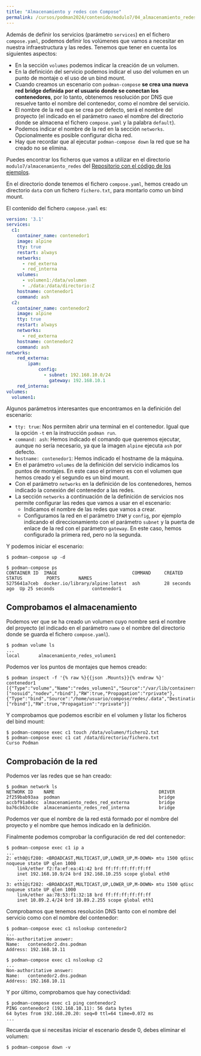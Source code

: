 ```yaml
---
title: "Almacenamiento y redes con Compose"
permalink: /cursos/podman2024/contenido/modulo7/04_almacenamiento_redes.html
---
```


Además de definir los servicios (parámetro `services`) en el fichero `compose.yaml`, podemos definir los volúmenes que vamos a necesitar en nuestra infraestructura y las redes. Tenemos que tener en cuenta los siguientes aspectos:

* En la sección `volumes` podemos indicar la creación de un volumen.
* En la definición del servicio podemos indicar el uso del volumen en un punto de montaje o el uso de un bind mount.
* Cuando creamos un escenario con `podman-compose` **se crea una nueva red bridge definida por el usuario donde se conectan los contenedores**, por lo tanto, obtenemos resolución por DNS que resuelve tanto el nombre del contenedor, como el nombre del servicio.
* El nombre de la red que se crea por defecto, será el nombre del proyecto (el indicado en el parámetro `name`o el nombre del directorio donde se almacena el fichero `compose.yaml` y la palabra `default`).
* Podemos indicar el nombre de la red en la sección `networks`. Opcionalmente es posible configurar dicha red.
* Hay que recordar que al ejecutar `podman-compose down` la red que se ha creado no se elimina.

Puedes encontrar los ficheros que vamos a utilizar en el directorio `modulo7/almacenamiento_redes` del [Repositorio con el código de los ejemplos](https://github.com/josedom24/ejemplos_curso_podman_ow).

En el directorio donde tenemos el fichero `compose.yaml`, hemos creado un directorio `data` con un fichero `fichero.txt`, para montarlo como un bind mount.

El contenido del fichero `compose.yaml` es:

```yaml
version: '3.1'
services:
  c1:
    container_name: contenedor1
    image: alpine
    tty: true
    restart: always
    networks:
      - red_externa
      - red_interna
    volumes:
      - volumen1:/data/volumen
      - ./data:/data/directorio:Z
    hostname: contenedor1
    command: ash
  c2:
    container_name: contenedor2
    image: alpine
    tty: true
    restart: always
    networks:
      - red_externa
    hostname: contenedor2 
    command: ash
networks:
    red_externa:
        ipam:
            config:
              - subnet: 192.168.10.0/24
                gateway: 192.168.10.1
    red_interna:
volumes:
  volumen1:
```

Algunos parámetros interesantes que encontramos en la definición del escenario:

* `tty: true`: Nos permiten abrir una terminal en el contenedor. Igual que la opción `-t` en la instrucción `podman run`.
* `command: ash`: Hemos indicado el comando que queremos ejecutar, aunque no sería necesario, ya que la imagen `alpine` ejecuta `ash` por defecto.
* `hostname: contenedor1`: Hemos indicado el hostname de la máquina.
* En el parámetro `volumes` de la definición del servicio indicamos los puntos de montajes. En este caso el primero es con el volumen que hemos creado y el segundo es un bind mount.
* Con el parámetro `networks` en la definición de los contenedores, hemos indicado la conexión del contenedor a las redes.
* La sección `networks` a continuación de la definición de servicios nos permite configurar las redes que vamos a usar en el escenario:
    * Indicamos el nombre de las redes que vamos a crear.
    * Configuramos la red en el parámetro `IPAM` y `config`, por ejemplo indicando el direccionamiento con el parámetro `subnet` y la puerta de enlace de la red con el parámetro `gateway`. En este caso, hemos configurado la primera red, pero no la segunda.

Y podemos iniciar el escenario:

```
$ podman-compose up -d

$ podman-compose ps
CONTAINER ID  IMAGE                            COMMAND     CREATED         STATUS         PORTS       NAMES
5275641a7ceb  docker.io/library/alpine:latest  ash         28 seconds ago  Up 25 seconds              contenedor1
```

## Comprobamos el almacenamiento

Podemos ver que se ha creado un volumen cuyo nombre será el nombre del proyecto (el indicado en el parámetro `name` o el nombre del directorio donde se guarda el fichero `compose.yaml`).

```
$ podman volume ls
...
local       almacenamiento_redes_volumen1
```

Podemos ver los puntos de montajes que hemos creado:

```
$ podman inspect -f '{% raw %}{{json .Mounts}}{% endraw %}' contenedor1
[{"Type":"volume","Name":"redes_volumen1","Source":"/var/lib/containers/storage/volumes/almacenamiento_redes_volumen1/_data","Destination":"/data/volumen","Driver":"local","Mode":"","Options":["nosuid","nodev","rbind"],"RW":true,"Propagation":"rprivate"},{"Type":"bind","Source":"/home/usuario/compose/redes/.data","Destination":"/data/directorio","Driver":"","Mode":"","Options":["rbind"],"RW":true,"Propagation":"rprivate"}]
```

Y comprobamos que podemos escribir en el volumen y listar los ficheros del bind mount:

```
$ podman-compose exec c1 touch /data/volumen/fichero2.txt
$ podman-compose exec c1 cat /data/directorio/fichero.txt
Curso Podman
```

## Comprobación de la red

Podemos ver las redes que se han creado:

```
$ podman network ls
NETWORK ID    NAME                                       DRIVER
2f259bab93aa  podman                                     bridge
accbf91a04cc  almacenamiento_redes_red_externa           bridge
ba76cb63cc8e  almacenamiento_redes_red_interna           bridge
```

Podemos ver que el nombre de la red está formado por el nombre del proyecto y el nombre que hemos indicado en la definición.

Finalmente podemos comprobar la configuración de red del contenedor:

```
$ podman-compose exec c1 ip a
...
2: eth0@if280: <BROADCAST,MULTICAST,UP,LOWER_UP,M-DOWN> mtu 1500 qdisc noqueue state UP qlen 1000
    link/ether f2:fa:ef:ea:41:42 brd ff:ff:ff:ff:ff:ff
    inet 192.168.10.9/24 brd 192.168.10.255 scope global eth0
    ...
3: eth1@if282: <BROADCAST,MULTICAST,UP,LOWER_UP,M-DOWN> mtu 1500 qdisc noqueue state UP qlen 1000
    link/ether aa:78:53:f1:32:18 brd ff:ff:ff:ff:ff:ff
    inet 10.89.2.4/24 brd 10.89.2.255 scope global eth1
```


Comprobamos que tenemos resolución DNS tanto con el nombre del servicio como con el nombre del contenedor:

```
$ podman-compose exec c1 nslookup contenedor2
...
Non-authoritative answer:
Name:	contenedor2.dns.podman
Address: 192.168.10.11

$ podman-compose exec c1 nslookup c2
...
Non-authoritative answer:
Name:	contenedor2.dns.podman
Address: 192.168.10.11
```

Y por último, comprobamos que hay conectividad:

```
$ podman-compose exec c1 ping contenedor2
PING contenedor2 (192.168.10.11): 56 data bytes
64 bytes from 192.168.20.20: seq=0 ttl=64 time=0.072 ms
...
```

Recuerda que si necesitas iniciar el escenario desde 0, debes eliminar el volumen:

```
$ podman-compose down -v
```

